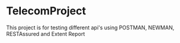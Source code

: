 # TelecomProject
This project is for testing different api's using POSTMAN, NEWMAN, RESTAssured and Extent Report
